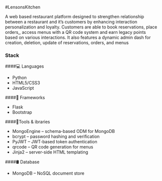 #LensonsKitchen

A web based restaurant platform designed to strengthen relationship between a restaurant and it’s customers by enhancing interaction personalization and loyalty. 
Customers are able to book reservations, place orders,, access menus with a QR code system and earn legacy points based on various interactions.
It also features a dynamic admin dash for creation, deletion, update of reservations, orders, and menus


### Stack
####💻 Languages
+ Python
+ HTML5/CSS3
+ JavaScript

####🧰 Frameworks
+ Flask
+ Bootstrap

####🧰Tools & ibraries

+ MongoEngine – schema-based ODM for MongoDB
+ bcrypt – password hashing and verification
+ PyJWT – JWT-based token authentication
+ qrcode – QR code generation for menus
+ Jinja2 – server-side HTML templating

####🛢️ Database
+ MongoDB – NoSQL document store

